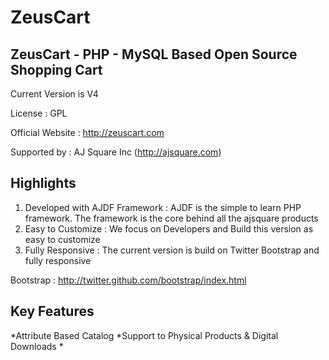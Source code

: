 ZeusCart
========

ZeusCart -  PHP - MySQL Based Open Source Shopping Cart
-------------------------------------------------------

Current Version is V4

License : GPL

Official Website : http://zeuscart.com

Supported by : AJ Square Inc (http://ajsquare.com)


Highlights
----------

1. Developed with AJDF Framework : AJDF is the simple to learn PHP framework. The framework is the core behind all the ajsquare products
2. Easy to Customize : We focus on Developers and Build this version as easy to customize
3. Fully Responsive : The current version is build on Twitter Bootstrap and fully responsive

 Bootstrap : http://twitter.github.com/bootstrap/index.html 
 
Key Features
------------

*Attribute Based Catalog
*Support to Physical Products & Digital Downloads
*


